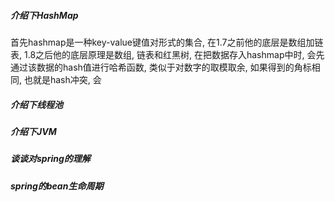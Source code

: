 ##### 介绍下HashMap
首先hashmap是一种key-value键值对形式的集合, 在1.7之前他的底层是数组加链表, 1.8之后他的底层原理是数组, 链表和红黑树, 在把数据存入hashmap中时, 会先通过该数据的hash值进行哈希函数, 类似于对数字的取模取余, 如果得到的角标相同, 也就是hash冲突, 会

##### 介绍下线程池


##### 介绍下JVM


##### 谈谈对spring的理解


##### spring的bean生命周期


